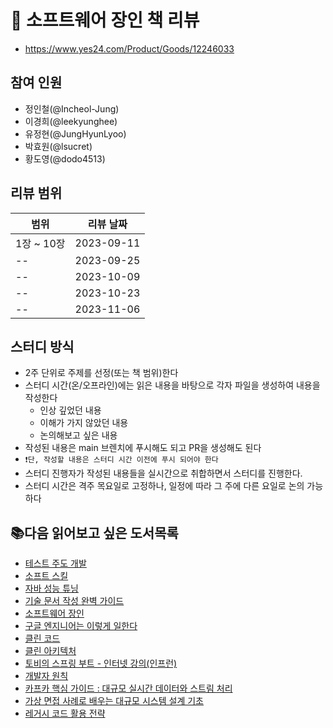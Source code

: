 # 📖 소프트웨어 장인 책 리뷰

- https://www.yes24.com/Product/Goods/12246033

## 참여 인원

- 정인철(@Incheol-Jung)
- 이경희(@leekyunghee)
- 유정현(@JungHyunLyoo)
- 박효원(@lsucret)
- 황도영(@dodo4513)

## 리뷰 범위

| 범위 | 리뷰 날짜 |
| -- | -- |
| 1장 ~ 10장 | 2023-09-11 |
| --  | 2023-09-25 |
| --  | 2023-10-09 |
| --  | 2023-10-23 |
| --  | 2023-11-06 |

## 스터디 방식

- 2주 단위로 주제를 선정(또는 책 범위)한다
- 스터디 시간(온/오프라인)에는 읽은 내용을 바탕으로 각자 파일을 생성하여 내용을 작성한다
  - 인상 깊었던 내용
  - 이해가 가지 않았던 내용
  - 논의해보고 싶은 내용
- 작성된 내용은 main 브렌치에 푸시해도 되고 PR을 생성해도 된다
- `❗️단, 작성할 내용은 스터디 시간 이전에 푸시 되어야 한다`
- 스터디 진행자가 작성된 내용들을 실시간으로 취합하면서 스터디를 진행한다.
- 스터디 시간은 격주 목요일로 고정하나, 일정에 따라 그 주에 다른 요일로 논의 가능하다

## 📚다음 읽어보고 싶은 도서목록

- [테스트 주도 개발](http://www.yes24.com/Product/Goods/12246033)
- [소프트 스킬](http://www.yes24.com/Product/Goods/111096733)
- [자바 성능 튜닝](http://www.yes24.com/Product/Goods/24848833)
- [기술 문서 작성 완벽 가이드](http://m.yes24.com/Goods/Detail/118266847)
- [소프트웨어 장인](http://www.yes24.com/Product/Goods/20461940)
- [구글 엔지니어는 이렇게 일한다](http://www.yes24.com/Product/Goods/109182479)
- [클린 코드](http://www.yes24.com/Product/Goods/11681152)
- [클린 아키텍처](http://www.yes24.com/Product/Goods/77283734)
- [토비의 스프링 부트 - 인터넷 강의(인프런)](https://www.inflearn.com/course/%ED%86%A0%EB%B9%84-%EC%8A%A4%ED%94%84%EB%A7%81%EB%B6%80%ED%8A%B8-%EC%9D%B4%ED%95%B4%EC%99%80%EC%9B%90%EB%A6%AC)
- [개발자 원칙](http://www.yes24.com/Product/Goods/115852769)
- [카프카 핵심 가이드 : 대규모 실시간 데이터와 스트림 처리](https://book.interpark.com/product/BookDisplay.do?_method=Detail&sc.shopNo=0000400000&dispNo=&sc.prdNo=356723754&sc.saNo=002001023001)
- [가상 면접 사례로 배우는 대규모 시스템 설계 기초](https://book.interpark.com/product/BookDisplay.do?_method=detail&sc.shopNo=0000400000&sc.prdNo=352629346&sc.saNo=003002001&bid1=search&bid2=product&bid3=title&bid4=001)
- [레거시 코드 활용 전략](https://www.yes24.com/Product/Goods/64586851)
